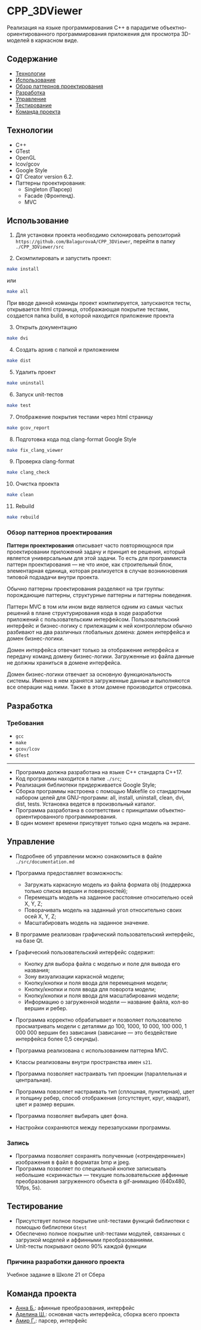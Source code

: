 # CPP_3DViewer
Реализация на языке программирования С++ в парадигме объектно-ориентированного программирования приложения для просмотра 3D-моделей в каркасном виде.

## Содержание

- [Технологии](#технологии)
- [Использование](#использование)
- [Обзор паттернов проектирования](#обзор-паттернов-проектирования)
- [Разработка](#разработка)
- [Управление](#управление)
- [Тестирование](#тестирование)
- [Команда проекта](#команда-проекта)

## Технологии
- С++
- GTest
- OpenGL
- lcov/gcov
- Google Style
- QT Creator version 6.2.
- Паттерны проектирования: 
    - Singleton (Парсер)
    - Facade (Фронтенд).
    - MVC

## Использование
1. Для установки проекта необходимо склонировать репозиторий `https://github.com/BalagurovaA/CPP_3DViewer`, перейти в папку `./CPP_3DViewer/src`

2. Скомпилировать и запустить проект: 
```sh
make install
```
или 
```sh
make all
```
При вводе данной команды проект компилируется, запускаются тесты, открывается html страница, отображающая покрытие тестами, создается папка build, в которой находится приложение проекта

3. Открыть документацию
```sh
make dvi
```
4. Создать архив с папкой и приложением
```sh
make dist
```
5. Удалить проект
```sh
make uninstall
```
6. Запуск unit-тестов
```sh
make test
```
7. Отображение покрытия тестами через html страницу
```sh
make gcov_report
```
8. Подготовка кода  под clang-format Google Style
```sh
make fix_clang_viewer
```
9. Проверка clang-format
```sh
make clang_check
```
10. Очистка проекта
```sh
make clean
```
11. Rebuild
```sh
make rebuild
```

### Обзор паттернов проектирования

**Паттерн проектирования** описывает часто повторяющуюся при проектировании приложений задачу и принцип ее решения, который является универсальным для этой задачи. То есть для программиста паттерн проектирования — не что иное, как строительный блок, элементарная единица, которая реализуется в случае возникновения типовой подзадачи внутри проекта.

Обычно паттерны проектирования разделяют на три группы: порождающие паттерны, структурные паттерны и паттерны поведения.

Паттерн MVC в том или ином виде является одним из самых частых решений в плане структурирования кода в ходе разработки приложений с пользовательским интерфейсом. Пользовательский интерфейс и бизнес-логику с прилежащим к ней контроллером обычно разбивают на два различных глобальных домена: домен интерфейса и домен бизнес-логики.

Домен интерфейса отвечает только за отображение интерфейса и передачу команд домену бизнес-логики. Загруженные из файла данные не должны храниться в домене интерфейса.

Домен бизнес-логики отвечает за основную функциональность системы. Именно в нем хранятся загруженные данные и выполняются все операции над ними. Также в этом домене производится отрисовка.

## Разработка

### Требования
- `gcc`
- `make`
- `gcov/lcov`
- `GTest`
-----------------

- Программа должна разработана на языке C++ стандарта C++17.
- Код программы находится в папке `./src`;
- Реализация библиотеки придерживается Google Style;
- Сборка программы настроена с помощью Makefile со стандартным набором целей для GNU-программ: all, install, uninstall, clean, dvi, dist, tests. Установка ведется в произвольный каталог.
- Программа разработана в соответствии с принципами объектно-ориентированного программирования.
- В один момент времени присутвует только одна модель на экране.

## Управление
- Подробнее об управлении можно ознакомиться в файле `./src/documentation.md`
- Программа предоставляет возможность:
    - Загружать каркасную модель из файла формата obj (поддержка только списка вершин и поверхностей);
    - Перемещать модель на заданное расстояние относительно осей X, Y, Z;
    - Поворачивать модель на заданный угол относительно своих осей X, Y, Z;
    - Масштабировать модель на заданное значение.

- В программе реализован графический пользовательский интерфейс, на базе Qt.

- Графический пользовательский интерфейс содержит:
    - Кнопку для выбора файла с моделью и поле для вывода его названия;
    - Зону визуализации каркасной модели;
    - Кнопку/кнопки и поля ввода для перемещения модели;
    - Кнопку/кнопки и поля ввода для поворота модели;
    - Кнопку/кнопки и поля ввода для масштабирования модели; 
    - Информацию о загруженной модели — название файла, кол-во вершин и ребер.
- Программа корректно обрабатывает и позволяет пользователю просматривать модели с деталями до 100, 1000, 10 000, 100 000, 1 000 000 вершин без зависания (зависание — это бездействие интерфейса более 0,5 секунды).
- Программа реализована с использованием паттерна MVC.
- Классы реализованы внутри пространства имен `s21`.

- Программа позволяет настраивать тип проекции (параллельная и центральная).
- Программа повзоляет настраивать тип (сплошная, пунктирная), цвет и толщину ребер, способ отображения (отсутствует, круг, квадрат), цвет и размер вершин.
- Программа позволяет выбирать цвет фона.
- Настройки сохраняются между перезапусками программы.

### Запись
 
- Программа позволяет сохранять полученные («отрендеренные») изображения в файл в форматах bmp и jpeg.
- Программа позволяет по специальной кнопке записывать небольшие «скринкасты» — текущие пользовательские аффинные преобразования загруженного объекта в gif-анимацию (640x480, 10fps, 5s).


## Тестирование
- Присутствует полное покрытие unit-тестами функций библиотеки c помощью библиотеки `Gtest`
- Обеспечено полное покрытие unit-тестами модулей, связанных с загрузкой моделей и аффинными преобразованиями.
- Unit-тесты покрывают около 90% каждой функции

### Причина разработки данного проекта
Учебное задание в Школе 21 от Сбера

## Команда проекта
- [Анна Б.](https://github.com/BalagurovaA): афинные преобразования, интерфейс
- [Аделина Ш.](https://github.com/llllenivka): основная часть интерфейса, сборка всего проекта
- [Амир Г.](https://github.com/keyluxy): парсер, интерфейс
